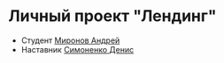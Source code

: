 # Личный проект "Лендинг"

* Студент [Миронов Андрей](https://t.me/mironov007)
* Наставник [Симоненко Денис](https://t.me/SantaX000)

